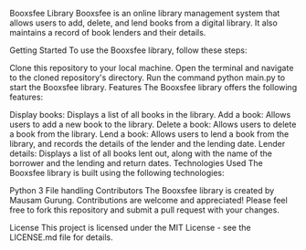 Booxsfee Library
Booxsfee is an online library management system that allows users to add, delete, and lend books from a digital library. It also maintains a record of book lenders and their details.

Getting Started
To use the Booxsfee library, follow these steps:

Clone this repository to your local machine.
Open the terminal and navigate to the cloned repository's directory.
Run the command python main.py to start the Booxsfee library.
Features
The Booxsfee library offers the following features:

Display books: Displays a list of all books in the library.
Add a book: Allows users to add a new book to the library.
Delete a book: Allows users to delete a book from the library.
Lend a book: Allows users to lend a book from the library, and records the details of the lender and the lending date.
Lender details: Displays a list of all books lent out, along with the name of the borrower and the lending and return dates.
Technologies Used
The Booxsfee library is built using the following technologies:

Python 3
File handling
Contributors
The Booxsfee library is created by Mausam Gurung. Contributions are welcome and appreciated! Please feel free to fork this repository and submit a pull request with your changes.

License
This project is licensed under the MIT License - see the LICENSE.md file for details.
